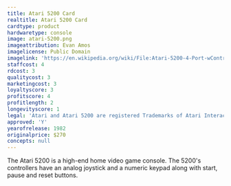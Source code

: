 ```yaml
---
title: Atari 5200 Card
realtitle: Atari 5200 Card
cardtype: product
hardwaretype: console
image: atari-5200.png
imageattribution: Evan Amos
imagelicense: Public Domain
imagelink: 'https://en.wikipedia.org/wiki/File:Atari-5200-4-Port-wController-L.jpg'
staffcost: 4
rdcost: 3
qualitycost: 3
marketingcost: 3
loyaltyscore: 3
profitscore: 4
profitlength: 2
longevityscore: 1
legal: 'Atari and Atari 5200 are registered Trademarks of Atari Interactive, Inc.'
approved: 'Y'
yearofrelease: 1982
originalprice: $270
concepts: null
---
```


The Atari 5200 is a high-end home video game console. The 5200's controllers have an analog joystick and a numeric keypad along with start, pause and reset buttons.
